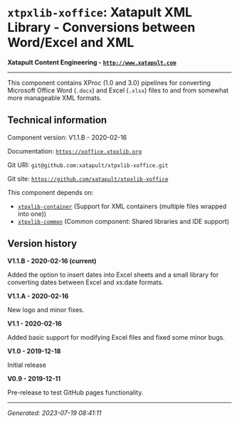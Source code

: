 # `xtpxlib-xoffice`: Xatapult XML Library - Conversions between Word/Excel and XML

**Xatapult Content Engineering - [`http://www.xatapult.com`](http://www.xatapult.com)**

---------- 

This component contains XProc (1.0 and 3.0) pipelines for converting Microsoft Office Word (`.docx`) and Excel (`.xlsx`) files to and from 
somewhat more manageable XML formats. 

## Technical information

Component version: V1.1.B - 2020-02-16

Documentation: [`https://xoffice.xtpxlib.org`](https://xoffice.xtpxlib.org)

Git URI: `git@github.com:xatapult/xtpxlib-xoffice.git`

Git site: [`https://github.com/xatapult/xtpxlib-xoffice`](https://github.com/xatapult/xtpxlib-xoffice)
      
This component depends on:
* [`xtpxlib-container`](https://container.xtpxlib.org) (Support for XML containers (multiple files wrapped into one))
* [`xtpxlib-common`](https://common.xtpxlib.org) (Common component: Shared libraries and IDE support)

## Version history

**V1.1.B - 2020-02-16 (current)**

Added the option to insert dates into Excel sheets and a small library for converting dates between Excel and xs:date formats. 

**V1.1.A - 2020-02-16**

New logo and minor fixes. 

**V1.1 - 2020-02-16**

Added basic support for modifying Excel files and fixed some minor bugs. 

**V1.0 - 2019-12-18**

Initial release

**V0.9 - 2019-12-11**

Pre-release to test GitHub pages functionality.


-----------
*Generated: 2023-07-19 08:41:11*

